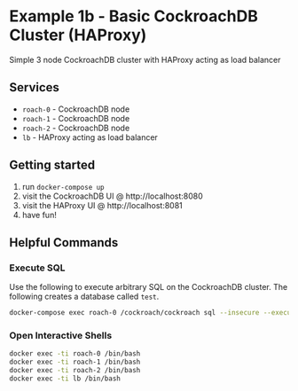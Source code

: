 # Example 1b - Basic CockroachDB Cluster (HAProxy)
Simple 3 node CockroachDB cluster with HAProxy acting as load balancer

## Services
* `roach-0` - CockroachDB node
* `roach-1` - CockroachDB node
* `roach-2` - CockroachDB node
* `lb` - HAProxy acting as load balancer

## Getting started
1) run `docker-compose up`
2) visit the CockroachDB UI @ http://localhost:8080
2) visit the HAProxy UI @ http://localhost:8081
3) have fun!

## Helpful Commands

### Execute SQL
Use the following to execute arbitrary SQL on the CockroachDB cluster.  The following creates a database called `test`.
```bash
docker-compose exec roach-0 /cockroach/cockroach sql --insecure --execute="CREATE DATABASE test;"
```

### Open Interactive Shells
```bash
docker exec -ti roach-0 /bin/bash
docker exec -ti roach-1 /bin/bash
docker exec -ti roach-2 /bin/bash
docker exec -ti lb /bin/bash
```